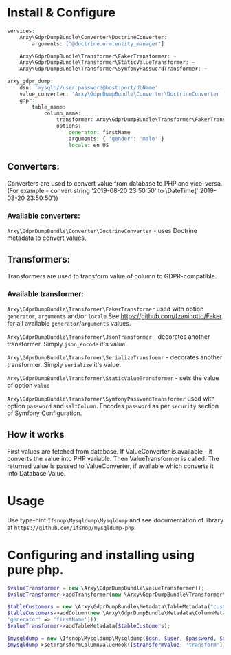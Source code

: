 # Install & Configure

```php
services:
    Arxy\GdprDumpBundle\Converter\DoctrineConverter:
        arguments: ["@doctrine.orm.entity_manager"]

    Arxy\GdprDumpBundle\Transformer\FakerTransformer: ~
    Arxy\GdprDumpBundle\Transformer\StaticValueTransformer: ~
    Arxy\GdprDumpBundle\Transformer\SymfonyPasswordTransformer: ~

arxy_gdpr_dump:
    dsn: 'mysql://user:password@host:port/dbName'
    value_converter: 'Arxy\GdprDumpBundle\Converter\DoctrineConverter' // optional
    gdpr:
        table_name:
            column_name:
                transformer: Arxy\GdprDumpBundle\Transformer\FakerTransformer
                options:
                    generator: firstName
                    arguments: { 'gender': 'male' }
                    locale: en_US
```

## Converters:
Converters are used to convert value from database to PHP and vice-versa. (For example - convert string '2019-08-20 23:50:50' to \DateTime(''2019-08-20 23:50:50'))

### Available converters:
`Arxy\GdprDumpBundle\Converter\DoctrineConverter` - uses Doctrine metadata to convert values.

## Transformers:
Transformers are used to transform value of column to GDPR-compatible.

### Available transformer:

`Arxy\GdprDumpBundle\Transformer\FakerTransformer` used with option `generator`, `arguments` and/or `locale`
See https://github.com/fzaninotto/Faker for all available `generator`/`arguments` values.

`Arxy\GdprDumpBundle\Transformer\JsonTransformer` - decorates another transformer. Simply `json_encode` it's value. 

`Arxy\GdprDumpBundle\Transformer\SerializeTransfoemr` - decorates another transformer. Simply `serialize` it's value.

`Arxy\GdprDumpBundle\Transformer\StaticValueTransformer` - sets the value of option `value`

`Arxy\GdprDumpBundle\Transformer\SymfonyPasswordTransformer` used with option `password` and `saltColumn`.
Encodes `password` as per `security` section of Symfony Configuration.

## How it works
First values are fetched from database. If ValueConverter is available - it converts the value into PHP variable.
Then ValueTransformer is called. The returned value is passed to ValueConverter, if available which converts it into Database Value.

# Usage

Use type-hint `Ifsnop\Mysqldump\Mysqldump` and see documentation of library at `https://github.com/ifsnop/mysqldump-php`.

# Configuring and installing using pure php.

```php
$valueTransformer = new \Arxy\GdprDumpBundle\ValueTransformer();
$valueTransformer->addTransformer(new \Arxy\GdprDumpBundle\Transformer\FakerTransformer());

$tableCustomers = new \Arxy\GdprDumpBundle\Metadata\TableMetadata("customers");
$tableCustomers->addColumn(new \Arxy\GdprDumpBundle\Metadata\ColumnMetadata("firstName", \Arxy\GdprDumpBundle\Transformer\FakerTransformer::class, [
'generator' => 'firstName']));
$valueTransformer->addTableMetadata($tableCustomers);

$mysqldump = new \Ifsnop\Mysqldump\Mysqldump($dsn, $user, $password, $dumpSettings, $pdoSettings);
$mysqldump->setTransformColumnValueHook([$transformValue, 'transform']);
```